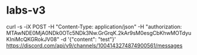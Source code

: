 # labs-v3
curl -s -iX POST -H "Content-Type: application/json" -H "authorization: MTAwNDE0MjA0NDk0OTc5NDk3Nw.GrGrqK.2kAr9sM0esgCbKhwMOTdyuKIniMcQKGRokJV08" -d '{"content": "test"}' https://discord.com/api/v9/channels/1004143274874900561/messages